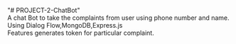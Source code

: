 "# PROJECT-2-ChatBot" <br>
A chat Bot to take the complaints from user using phone number and name.<br>
Using Dialog Flow,MongoDB,Express.js<br>
Features generates token for particular complaint.
